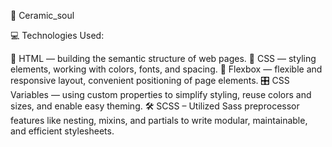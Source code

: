🏺 Ceramic_soul 

💻 Technologies Used:

🧱 HTML — building the semantic structure of web pages.
🎨 CSS — styling elements, working with colors, fonts, and spacing.
📐 Flexbox — flexible and responsive layout, convenient positioning of page elements.
🎛️ CSS Variables — using custom properties to simplify styling, reuse colors and sizes, and enable easy theming.
🛠 SCSS – Utilized Sass preprocessor features like nesting, mixins, and partials to write modular, maintainable, and efficient stylesheets.
